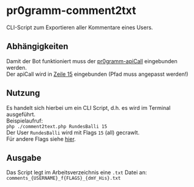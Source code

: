 # pr0gramm-comment2txt
CLI-Script zum Exportieren aller Kommentare eines Users.

## Abhängigkeiten
Damit der Bot funktioniert muss der [pr0gramm-apiCall](https://github.com/RundesBalli/pr0gramm-apiCall) eingebunden werden.  
Der apiCall wird in [Zeile 15](https://github.com/RundesBalli/pr0gramm-comment2txt/blob/master/comment2txt.php#L15) eingebunden (Pfad muss angepasst werden!)

## Nutzung
Es handelt sich hierbei um ein CLI Script, d.h. es wird im Terminal ausgeführt.  
Beispielaufruf:  
`php ./comment2text.php RundesBalli 15`  
Der User `RundesBalli` wird mit Flags `15` (all) gecrawlt.  
Für andere Flags siehe [hier](https://github.com/RundesBalli/pr0gramm-comment2txt/blob/master/comment2txt.php#L88).

## Ausgabe
Das Script legt im Arbeitsverzeichnis eine `.txt` Datei an:  
`comments_{USERNAME}_f{FLAGS}_{dmY_His}.txt`
